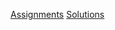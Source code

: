 [Assignments](https://github.com/kunal-kushwaha/DSA-Bootcamp-Java/tree/main/assignments) [Solutions](https://github.com/Ankitsingh2611/Leetcode)
